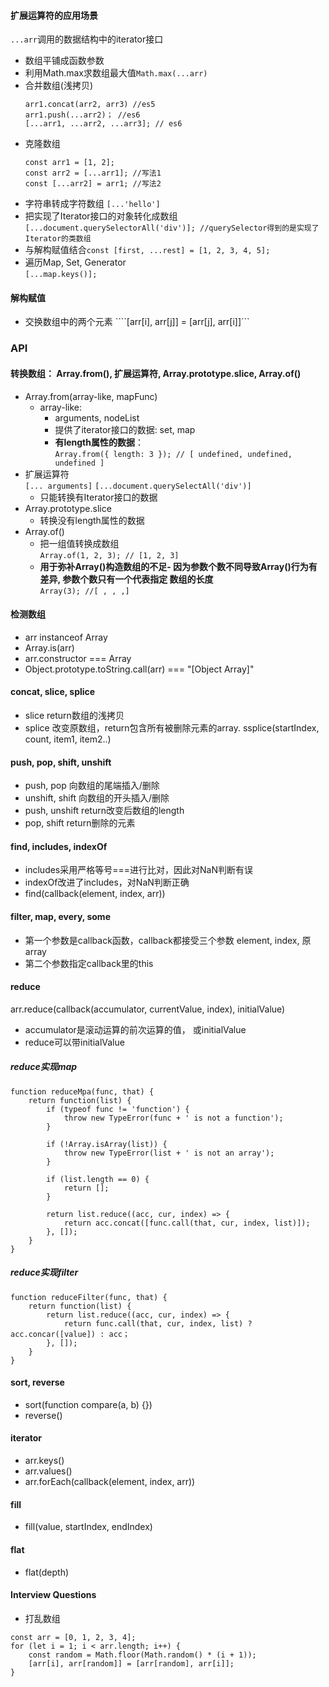 ####  扩展运算符的应用场景
```...arr```调用的数据结构中的iterator接口       
- 数组平铺成函数参数   
- 利用Math.max求数组最大值```Math.max(...arr)```  
- 合并数组(浅拷贝) 
	```
	arr1.concat(arr2, arr3) //es5
	arr1.push(...arr2)； //es6
	[...arr1, ...arr2, ...arr3]; // es6
	```  
- 克隆数组  
	``` 
	const arr1 = [1, 2];
	const arr2 = [...arr1]; //写法1
	const [...arr2] = arr1; //写法2
	```   
- 字符串转成字符数组 ```[...'hello']```    
- 把实现了Iterator接口的对象转化成数组   
	```[...document.querySelectorAll('div')]; //querySelector得到的是实现了Iterator的类数组```    
- 与解构赋值结合```const [first, ...rest] = [1, 2, 3, 4, 5];```
- 遍历Map, Set, Generator  
	```[...map.keys()];```

#### 解构赋值  
- 交换数组中的两个元素 
````[arr[i], arr[j]] = [arr[j], arr[i]]```

### API
#### 转换数组： Array.from(), 扩展运算符, Array.prototype.slice, Array.of()
- Array.from(array-like, mapFunc)
	- array-like: 
		- arguments, nodeList
		- 提供了iterator接口的数据: set, map
		- **有length属性的数据**：  
		```Array.from({ length: 3 }); // [ undefined, undefined, undefined ]```   
- 扩展运算符  
```[... arguments]``` ```[...document.querySelectAll('div')]```   
	- 只能转换有Iterator接口的数据  
- Array.prototype.slice
	- 转换没有length属性的数据
- Array.of()   
	- 把一组值转换成数组  
	```Array.of(1, 2, 3); // [1, 2, 3] ```  
	- **用于弥补Array()构造数组的不足- 因为参数个数不同导致Array()行为有差异, 参数个数只有一个代表指定 数组的长度**  
	```Array(3); //[ , , ,]```  

#### 检测数组 
- arr instanceof Array
- Array.is(arr) 
- arr.constructor === Array
- Object.prototype.toString.call(arr) === "[Object Array]"

#### concat, slice, splice
- slice return数组的浅拷贝
- splice 改变原数组，return包含所有被删除元素的array. ssplice(startIndex, count, item1, item2..)

#### push, pop, shift, unshift
- push, pop 向数组的尾端插入/删除
- unshift, shift 向数组的开头插入/删除
- push, unshift return改变后数组的length
- pop, shift return删除的元素 

#### find, includes, indexOf
- includes采用严格等号===进行比对，因此对NaN判断有误
- indexOf改进了includes，对NaN判断正确
- find(callback(element, index, arr))

#### filter, map, every, some
- 第一个参数是callback函数，callback都接受三个参数 element, index, 原array
- 第二个参数指定callback里的this

#### reduce
arr.reduce(callback(accumulator, currentValue, index), initialValue)
- accumulator是滚动运算的前次运算的值， 或initialValue
- reduce可以带initialValue

##### reduce实现map
```
function reduceMpa(func, that) {
	return function(list) {
		if (typeof func != 'function') {
			throw new TypeError(func + ' is not a function');
		}

		if (!Array.isArray(list)) {
			throw new TypeError(list + ' is not an array');
		}

		if (list.length == 0) {
			return [];
		}

		return list.reduce((acc, cur, index) => {
			return acc.concat([func.call(that, cur, index, list)]);
		}, []); 
	}
}
```

##### reduce实现filter
```
function reduceFilter(func, that) {
	return function(list) {
		return list.reduce((acc, cur, index) => {
			return func.call(that, cur, index, list) ? acc.concar([value]) : acc；
		}, []);
	}
}
```

#### sort, reverse
- sort(function compare(a, b) {})    
- reverse()

#### iterator
- arr.keys()
- arr.values()
- arr.forEach(callback(element, index, arr))

#### fill
- fill(value, startIndex, endIndex)

#### flat
- flat(depth) 

#### Interview Questions
- 打乱数组
```
const arr = [0, 1, 2, 3, 4];
for (let i = 1; i < arr.length; i++) {
    const random = Math.floor(Math.random() * (i + 1));
    [arr[i], arr[random]] = [arr[random], arr[i]];
}
```
